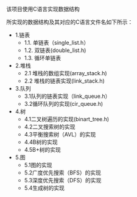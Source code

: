 该项目使用C语言实现数据结构

所实现的数据结构及其对应的C语言文件名如下所示：

 - 1.链表
    - 1.1. 单链表（single_list.h）
    - 1.2. 双链表(double_list.h)
    - 1.3. 循环单链表
-  2.堆栈
   - 2.1 堆栈的数组实现(array_stack.h)
   - 2.2 堆栈的链表实现(link_stack.h)
- 3.队列
   - 3.1队列的链表实现（link_queue.h）
   - 3.2循环队列的实现(cir_queue.h)
- 4.树
  - 4.1二叉树遍历的实现(binart_tree.h)
  - 4.2二叉搜索树的实现
  - 4.3平衡搜索树（AVL）的实现
  - 4.4B树的实现
  - 4.5B+树的实现
- 5.图
   - 5.1图的实现
   - 5.2广度优先搜索（BFS）的实现
   - 5.3深度优先搜索（DFS）的实现
   - 5.4生成树的实现
